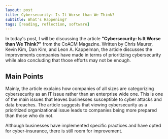 ```yaml
--- 
layout: post
title: Cybersecurity: Is It Worse than We Think?
subtitle: What's Happening?
tags: [reading, reflection, software]
---
```


In today's post, I will be discussing the article **"Cybersecurity: Is It Worse than We Think?"** from the CoACM Magazine. Written by Chris Maurer, Kevin Kim, Dan Kim, and Leon A. Kappelman, the article discusses the improvements companies have made in terms of prioritizing cybersecurity while also concluding that those efforts may not be enough. 

## Main Points
Mainly, the article explains how companies of all sizes are categorizing cybersecurity as an IT issue rather than an enterprise wide one. This is one of the main issues that leaves businesses susceptible to cyber attacks and data breaches. The article suggests that viewing cybersecurity as a prioritized organizational issue leads to companies being more prepared than those who do not. 

Although businesses have implemented specific practices and have opted for cyber-insurance, there is still room for improvement. 
